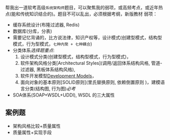 帮我出一道软考高级`系统架构师`题目，可以聚焦我的弱项，或高频考点，或近年热点(能和传统知识结合的)。题目不可以乱出，必须根据考纲，新版教材
弱项：
- 缓存系统设计(布隆过滤器, Redis)
- 数据库(分库，分表)
- 需要记忆背诵的，比方说法律，知识产权等，设计模式(创建型模式，结构型模式，行为型模式，`七种内聚 + 七种耦合`)
- 分类体系*选择题重点*:
  1. 设计模式分类(创建型模式，结构型模式，行为型模式)，
  2. 软件架构风格分类[Architectural Styles](调用/返回体系结构风格, 管道-过滤器, 黑板体系结构风格),
  3. 软件开发模型[Development Models](敏捷开发模型等)，
  4. 面向对象的基本原则[SOLID原则](里氏替换原则, 依赖倒置原则 )，建模语言分类(结构图, 行为图)*必考*
- SOA体系(SOAP+WSDL+UDDI), WSDL 的三大属性
## 案例题
- 架构风格比较+质量属性
- 质量属性+实现手段